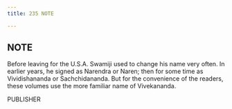 ```yaml
---
title: 235 NOTE

---
```

  

## NOTE

Before leaving for the U.S.A. Swamiji used to change his name very
often. In earlier years, he signed as Narendra or Naren; then for some
time as Vividishananda or Sachchidananda. But for the convenience of the
readers, these volumes use the more familiar name of Vivekananda.

PUBLISHER